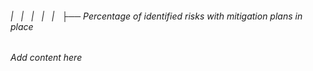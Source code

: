 ###### |   |   |   |   |   ├── Percentage of identified risks with mitigation plans in place

*Add content here*